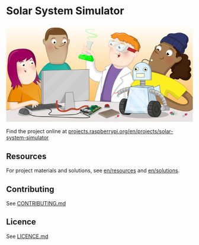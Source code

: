 # Solar System Simulator

![solar-system-simulator](banner.png)

Find the project online at [projects.raspberrypi.org/en/projects/solar-system-simulator](https://projects.raspberrypi.org/en/projects/solar-system-simulator)

## Resources
For project materials and solutions, see [en/resources](https://github.com/raspberrypilearning/solar-system-simulator/tree/master/en/resources) and [en/solutions](https://github.com/raspberrypilearning/solar-system-simulator/tree/master/en/solutions).

## Contributing
See [CONTRIBUTING.md](CONTRIBUTING.md)

## Licence
 See [LICENCE.md](LICENCE.md)
